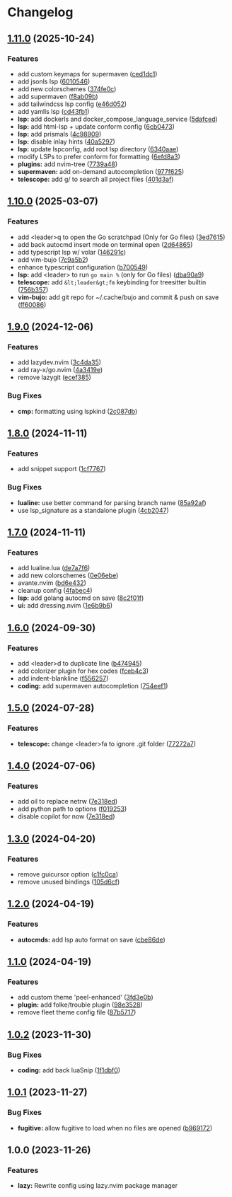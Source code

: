 # Changelog

## [1.11.0](https://github.com/sleiphir/nvim/compare/v1.10.0...v1.11.0) (2025-10-24)


### Features

* add custom keymaps for supermaven ([ced1dc1](https://github.com/sleiphir/nvim/commit/ced1dc1397e41a9e83bba9778721f6a7b8b71a1e))
* add jsonls lsp ([6010546](https://github.com/sleiphir/nvim/commit/6010546517bed297f8737608868f19c35ac35956))
* add new colorschemes ([374fe0c](https://github.com/sleiphir/nvim/commit/374fe0c585a28771d7ebf2356f10a8fdef23727b))
* add supermaven ([f8ab09b](https://github.com/sleiphir/nvim/commit/f8ab09ba881180e9babbf34c38d8129c68d5ceb5))
* add tailwindcss lsp config ([e46d052](https://github.com/sleiphir/nvim/commit/e46d052cb286f4b1c1527053c049a96fd0efe789))
* add yamlls lsp ([cd43fb1](https://github.com/sleiphir/nvim/commit/cd43fb110ffd3cb4b9c94137152a29ffa61d6005))
* **lsp:** add dockerls and docker_compose_language_service ([5dafced](https://github.com/sleiphir/nvim/commit/5dafced30ee2f20ffe545c309d576e478689887c))
* **lsp:** add html-lsp + update conform config ([6cb0473](https://github.com/sleiphir/nvim/commit/6cb047320f087e4b8f64d35b2c56d3b1eff9e1da))
* **lsp:** add prismals ([4c98909](https://github.com/sleiphir/nvim/commit/4c989092b4426814d312b0af9de150107e36c9cb))
* **lsp:** disable inlay hints ([40a5297](https://github.com/sleiphir/nvim/commit/40a52978a9eec19510424c70280046c63a2ec721))
* **lsp:** update lspconfig, add root lsp directory ([6340aae](https://github.com/sleiphir/nvim/commit/6340aae11b48ad20d625f29a33af3cfcba6e0f8c))
* modify LSPs to prefer conform for formatting ([6efd8a3](https://github.com/sleiphir/nvim/commit/6efd8a3873e435c09b5a4fbfc806c667e634df9f))
* **plugins:** add nvim-tree ([7739a48](https://github.com/sleiphir/nvim/commit/7739a4878b75204128af9e3d79dc16b006942605))
* **supermaven:** add on-demand autocompletion ([977f625](https://github.com/sleiphir/nvim/commit/977f625e5dec9beaa15a6eea0c5398eaca95ee82))
* **telescope:** add g/ to search all project files ([401d3af](https://github.com/sleiphir/nvim/commit/401d3aff990900bf44e4392912cb5a938a27276c))

## [1.10.0](https://github.com/sleiphir/nvim/compare/v1.9.0...v1.10.0) (2025-03-07)


### Features

* add &lt;leader&gt;q to open the Go scratchpad (Only for Go files) ([3ed7615](https://github.com/sleiphir/nvim/commit/3ed7615c2b3f9be1b5c3f260147fcfe97eb7bafd))
* add back autocmd insert mode on terminal open ([2d64865](https://github.com/sleiphir/nvim/commit/2d648650d0a2724d12a5dad5d299ee9c4b7bcbae))
* add typescript lsp w/ volar ([146291c](https://github.com/sleiphir/nvim/commit/146291ce3be010eca4c4ba1932525c0415b82f01))
* add vim-bujo ([7c9a5b2](https://github.com/sleiphir/nvim/commit/7c9a5b2a9fa443c2db35bed5c915f03076a66b9f))
* enhance typescript configuration ([b700549](https://github.com/sleiphir/nvim/commit/b700549bf3f55df6aff984340505c8d7ce87a07b))
* **lsp:** add &lt;leader&gt;<CR> to run `go main %` (only for Go files) ([dba90a9](https://github.com/sleiphir/nvim/commit/dba90a94cf466f71cacb367720768b14b3cadd88))
* **telescope:** add `&lt;leader&gt;fm` keybinding for treesitter builtin ([756b357](https://github.com/sleiphir/nvim/commit/756b357e2bffa7a14ed1402991fd4dd50b6b222b))
* **vim-bujo:** add git repo for ~/.cache/bujo and commit & push on save ([ff60086](https://github.com/sleiphir/nvim/commit/ff600866dc287e5eda5d4903ac5871e791ecbdb8))

## [1.9.0](https://github.com/sleiphir/nvim/compare/v1.8.0...v1.9.0) (2024-12-06)


### Features

* add lazydev.nvim ([3c4da35](https://github.com/sleiphir/nvim/commit/3c4da351e5d4e1c5ebc8f195ffe5989de1c82614))
* add ray-x/go.nvim ([4a3419e](https://github.com/sleiphir/nvim/commit/4a3419e02e6ea99aaf49984be75d44cb2b2ed785))
* remove lazygit ([ecef385](https://github.com/sleiphir/nvim/commit/ecef385c0a202b9a39d9a5ba7f698af997c9fec7))


### Bug Fixes

* **cmp:** formatting using lspkind ([2c087db](https://github.com/sleiphir/nvim/commit/2c087db1a77227c4aa0400fea8053c803a1d8ebe))

## [1.8.0](https://github.com/sleiphir/nvim/compare/v1.7.0...v1.8.0) (2024-11-11)


### Features

* add snippet support ([1cf7767](https://github.com/sleiphir/nvim/commit/1cf776744d2bb98d45c491bc8ae2cda8e4f85294))


### Bug Fixes

* **lualine:** use better command for parsing branch name ([85a92af](https://github.com/sleiphir/nvim/commit/85a92af06006ccb443b5d4807f323e27e28e0328))
* use lsp_signature as a standalone plugin ([4cb2047](https://github.com/sleiphir/nvim/commit/4cb2047971ad58dcb1960e78c320835e34df1afb))

## [1.7.0](https://github.com/sleiphir/nvim/compare/v1.6.0...v1.7.0) (2024-11-11)


### Features

* add lualine.lua ([de7a7f6](https://github.com/sleiphir/nvim/commit/de7a7f655e0c9883f2f1b4705d33de2710dd5365))
* add new colorschemes ([0e06ebe](https://github.com/sleiphir/nvim/commit/0e06ebe5ce26aae34f07c4d6132be75a2af6f61d))
* avante.nvim ([bd6e432](https://github.com/sleiphir/nvim/commit/bd6e432b15293c30bc81049430715a43570a9857))
* cleanup config ([4fabec4](https://github.com/sleiphir/nvim/commit/4fabec4249cb95dfebe6a0ad0a1e01aca094a1e9))
* **lsp:** add golang autocmd on save ([8c2f01f](https://github.com/sleiphir/nvim/commit/8c2f01f9da92b4be79b38977fb1f2f71888cacac))
* **ui:** add dressing.nvim ([1e6b9b6](https://github.com/sleiphir/nvim/commit/1e6b9b6b3b990ff388681eaa4b05287456b72c2f))

## [1.6.0](https://github.com/sleiphir/nvim/compare/v1.5.0...v1.6.0) (2024-09-30)


### Features

* add &lt;leader&gt;d to duplicate line ([b474945](https://github.com/sleiphir/nvim/commit/b47494563df56123609db1071d40b7db250846f3))
* add colorizer plugin for hex codes ([fceb4c3](https://github.com/sleiphir/nvim/commit/fceb4c35c6ed8f142fca9a8afc2771a8330e8160))
* add indent-blankline ([f556257](https://github.com/sleiphir/nvim/commit/f556257710b5f093a470c28da696a92309162695))
* **coding:** add supermaven autocompletion ([754eef1](https://github.com/sleiphir/nvim/commit/754eef18b9ea88b3b50fee47c41c5375ef272403))

## [1.5.0](https://github.com/sleiphir/nvim/compare/v1.4.0...v1.5.0) (2024-07-28)


### Features

* **telescope:** change &lt;leader&gt;fa to ignore .git folder ([77272a7](https://github.com/sleiphir/nvim/commit/77272a70d3fb1ab439585e68d58c55c80baebf1f))

## [1.4.0](https://github.com/sleiphir/nvim/compare/v1.3.0...v1.4.0) (2024-07-06)


### Features

* add oil to replace netrw ([7e318ed](https://github.com/sleiphir/nvim/commit/7e318ed9166d2f5a76149ec6785d93ee63395ea2))
* add python path to options ([f019253](https://github.com/sleiphir/nvim/commit/f019253e4a4bd9d46b11ce1c0060f739d303d96a))
* disable copilot for now ([7e318ed](https://github.com/sleiphir/nvim/commit/7e318ed9166d2f5a76149ec6785d93ee63395ea2))

## [1.3.0](https://github.com/sleiphir/nvim/compare/v1.2.0...v1.3.0) (2024-04-20)


### Features

* remove guicursor option ([c1fc0ca](https://github.com/sleiphir/nvim/commit/c1fc0cad117cf6710e90201bcd117ad2717b28ec))
* remove unused bindings ([105d6cf](https://github.com/sleiphir/nvim/commit/105d6cf2eab4cf8e7f736dab6054113f290b2d36))

## [1.2.0](https://github.com/sleiphir/nvim/compare/v1.1.0...v1.2.0) (2024-04-19)


### Features

* **autocmds:** add lsp auto format on save ([cbe86de](https://github.com/sleiphir/nvim/commit/cbe86ded28b899087a6d3b1891d3d8d755d6c614))

## [1.1.0](https://github.com/sleiphir/nvim/compare/v1.0.2...v1.1.0) (2024-04-19)


### Features

* add custom theme 'peel-enhanced' ([3fd3e0b](https://github.com/sleiphir/nvim/commit/3fd3e0b6bfa7e9bb9d0ce9fa2f35d25ffe0e10a6))
* **plugin:** add folke/trouble plugin ([98e3528](https://github.com/sleiphir/nvim/commit/98e35282d410dbe42365b5927d841fe23a274b0b))
* remove fleet theme config file ([87b5717](https://github.com/sleiphir/nvim/commit/87b571752a2f99e4951edd8b2c146ad5ddb41f81))

## [1.0.2](https://github.com/sleiphir/nvim/compare/v1.0.1...v1.0.2) (2023-11-30)


### Bug Fixes

* **coding:** add back luaSnip ([1f1dbf0](https://github.com/sleiphir/nvim/commit/1f1dbf06c67824107598bcce9c4802f97da08536))

## [1.0.1](https://github.com/sleiphir/nvim/compare/v1.0.0...v1.0.1) (2023-11-27)


### Bug Fixes

* **fugitive:** allow fugitive to load when no files are opened ([b969172](https://github.com/sleiphir/nvim/commit/b969172234b77b06bc35c8f3ceb0319ad07ac4ca))

## 1.0.0 (2023-11-26)

### Features

* **lazy:** Rewrite config using lazy.nvim package manager
